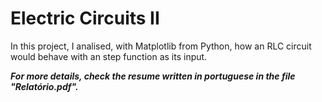 # Electric Circuits II
In this project, I analised, with Matplotlib from Python, how an RLC circuit would behave with an step function as its input.

<strong>*For more details, check the resume written in portuguese in the file "Relatório.pdf".*</strong>
